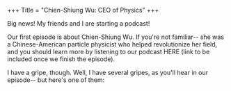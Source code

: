 +++
Title = "Chien-Shiung Wu: CEO of Physics"
+++

Big news! My friends and I are starting a podcast! 

Our first episode is about Chien-Shiung Wu. If you're not familiar-- she was a Chinese-American particle physicist who helped revolutionize her field, and you should learn more by listening to our podcast HERE (link to be included once we finish the episode).

I have a gripe, though. Well, I have several gripes, as you'll hear in our episode-- but here's one of them: 

